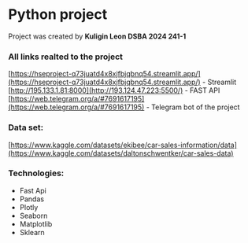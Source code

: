 # Python project

Project was created by **Kuligin Leon DSBA 2024 241-1**

### All links realted to the project
[https://hseproject-q73juatd4x8xjfbjqbnq54.streamlit.app/](https://hseproject-q73juatd4x8xjfbjqbnq54.streamlit.app/) - Streamlit <br>
[http://195.133.1.81:8000](http://193.124.47.223:5500/) - FAST API
[https://web.telegram.org/a/#7691617195](https://web.telegram.org/a/#7691617195) - Telegram bot of the project

### Data set: 
[https://www.kaggle.com/datasets/ekibee/car-sales-information/data](https://www.kaggle.com/datasets/daltonschwentker/car-sales-data)

### Technologies:
* Fast Api
* Pandas 
* Plotly 
* Seaborn 
* Matplotlib 
* Sklearn 
